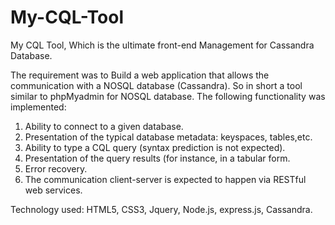 # My-CQL-Tool
My CQL Tool, Which is the ultimate front-end Management for Cassandra Database.

The requirement was to Build a web application that allows the communication with a NOSQL database (Cassandra). So in short a tool similar to phpMyadmin for NOSQL database.
The following functionality was implemented:
1. Ability to connect to a given database.
2. Presentation of the typical database metadata: keyspaces, tables,etc.
3. Ability to type a CQL query (syntax prediction is not expected).
4. Presentation of the query results (for instance, in a tabular form.
5. Error recovery.
6. The communication client-server is expected to happen via RESTful web services.

Technology used: HTML5, CSS3, Jquery, Node.js, express.js, Cassandra.
